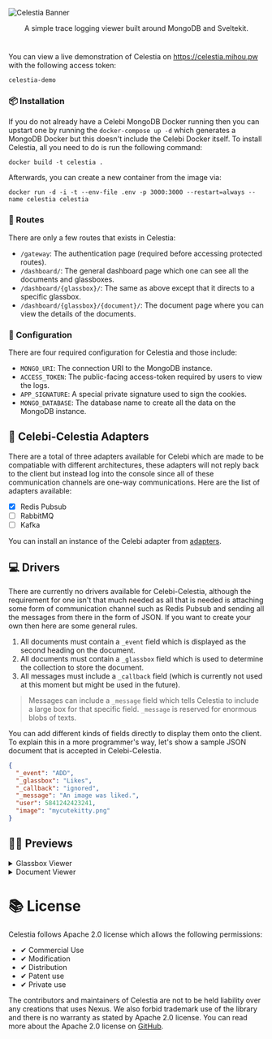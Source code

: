 ![Celestia Banner](https://user-images.githubusercontent.com/69381903/163735091-62a62124-ba88-48df-8627-e98b65de068a.png)
<div align="center">
  A simple trace logging viewer built around MongoDB and Sveltekit. 
</div>

#
You can view a live demonstration of Celestia on https://celestia.mihou.pw with the following access token:
```shell
celestia-demo
```

### 📦 Installation
If you do not already have a Celebi MongoDB Docker running then you can upstart one by running the `docker-compose up -d` which generates a MongoDB Docker but this doesn't include the Celebi Docker itself. To install Celestia, all you need to do is run the following command:
```shell
docker build -t celestia .
```

Afterwards, you can create a new container from the image via:
```shell
docker run -d -i -t --env-file .env -p 3000:3000 --restart=always --name celestia celestia
```

### 🧭 Routes
There are only a few routes that exists in Celestia:
- `/gateway`: The authentication page (required before accessing protected routes).
- `/dashboard/`: The general dashboard page which one can see all the documents and glassboxes.
- `/dashboard/{glassbox}/`: The same as above except that it directs to a specific glassbox.
- `/dashboard/{glassbox}/{document}/`: The document page where you can view the details of the documents.

### 📓 Configuration
There are four required configuration for Celestia and those include:
- `MONGO_URI`: The connection URI to the MongoDB instance.
- `ACCESS_TOKEN`: The public-facing access-token required by users to view the logs.
- `APP_SIGNATURE`: A special private signature used to sign the cookies.
- `MONGO_DATABASE`: The database name to create all the data on the MongoDB instance.

## 🔮 Celebi-Celestia Adapters
There are a total of three adapters available for Celebi which are made to be compatiable with different architectures, these adapters will not reply back to the client but instead log into the console since all of these communication channels are one-way communications. Here are the list of adapters available:
- [x] Redis Pubsub
- [ ] RabbitMQ
- [ ] Kafka

You can install an instance of the Celebi adapter from [adapters](https://github.com/ShindouMihou/Celestia/tree/master/backend/adapters).

## 💻 Drivers
There are currently no drivers available for Celebi-Celestia, although the requirement for one isn't that much needed as all that is needed is attaching some form of communication channel such as Redis Pubsub and sending all the messages from there in the form of JSON. If you want to create your own then here are some general rules.
1. All documents must contain a `_event` field which is displayed as the second heading on the document.
2. All documents must contain a `_glassbox` field which is used to determine the collection to store the document.
3. All messages must include a `_callback` field (which is currently not used at this moment but might be used in the future).

> Messages can include a `_message` field which tells Celestia to include a large box for that specific field. `_message` is reserved for enormous blobs of texts.

You can add different kinds of fields directly to display them onto the client. To explain this in a more programmer's way, let's show a sample JSON document that is accepted in Celebi-Celestia.
```json
{
  "_event": "ADD",
  "_glassbox": "Likes",
  "_callback": "ignored",
  "_message": "An image was liked.",
  "user": 5841242423241,
  "image": "mycutekitty.png"
}
```

## 🧑‍🎨 Previews
<details>
  <summary>Glassbox Viewer</summary>
  
  ![image](https://user-images.githubusercontent.com/69381903/166095639-c1c335e8-3300-4750-bc4e-964012e0840b.png)
</details>

<details>
  <summary>Document Viewer</summary>
  
  ![image](https://user-images.githubusercontent.com/69381903/166095643-ed123071-2633-4baa-8eeb-b2c4fc316384.png)
</details>

# 📚 License
Celestia follows Apache 2.0 license which allows the following permissions:
- ✔ Commercial Use
- ✔ Modification
- ✔ Distribution
- ✔ Patent use
- ✔ Private use

The contributors and maintainers of Celestia are not to be held liability over any creations that uses Nexus. We also forbid trademark use of
the library and there is no warranty as stated by Apache 2.0 license. You can read more about the Apache 2.0 license on [GitHub](https://github.com/ShindouMihou/Celestia/blob/master/LICENSE).
